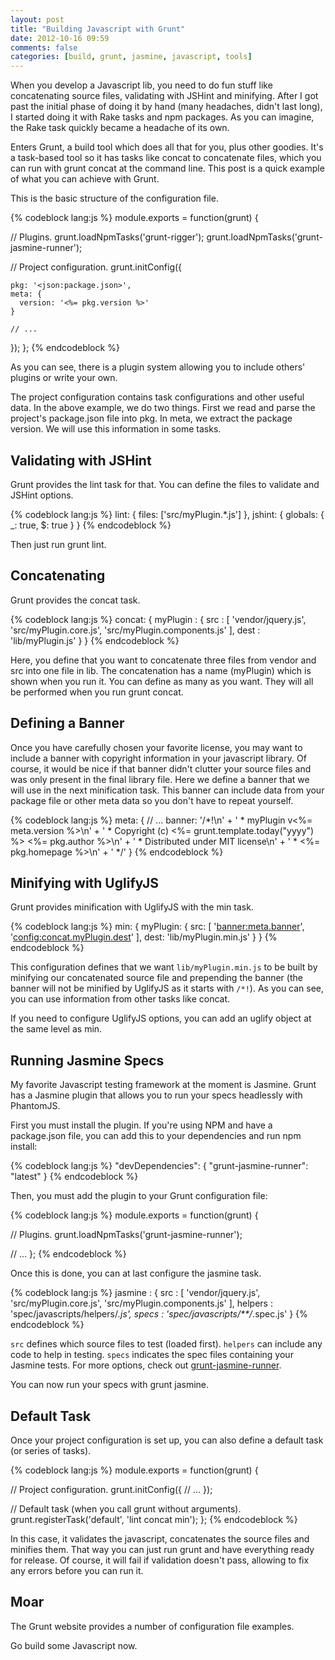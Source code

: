 ```yaml
---
layout: post
title: "Building Javascript with Grunt"
date: 2012-10-16 09:59
comments: false
categories: [build, grunt, jasmine, javascript, tools]
---
```


When you develop a Javascript lib, you need to do fun stuff like concatenating source files, validating with JSHint and minifying. After I got past the initial phase of doing it by hand (many headaches, didn't last long), I started doing it with Rake tasks and npm packages. As you can imagine, the Rake task quickly became a headache of its own.

Enters Grunt, a build tool which does all that for you, plus other goodies. It's a task-based tool so it has tasks like concat to concatenate files, which you can run with grunt concat at the command line. This post is a quick example of what you can achieve with Grunt.

<!--more-->

This is the basic structure of the configuration file.

{% codeblock lang:js %}
module.exports = function(grunt) {
 
  // Plugins.
  grunt.loadNpmTasks('grunt-rigger');
  grunt.loadNpmTasks('grunt-jasmine-runner');
 
  // Project configuration.
  grunt.initConfig({
 
    pkg: '<json:package.json>',
    meta: {
      version: '<%= pkg.version %>'
    }
 
    // ...
  });
};
{% endcodeblock %}

As you can see, there is a plugin system allowing you to include others' plugins or write your own.

The project configuration contains task configurations and other useful data. In the above example, we do two things. First we read and parse the project's package.json file into pkg. In meta, we extract the package version. We will use this information in some tasks.

## Validating with JSHint

Grunt provides the lint task for that. You can define the files to validate and JSHint options.

{% codeblock lang:js %}
lint: {
  files: ['src/myPlugin.*.js']
},
jshint: {
  globals: {
    _: true,
    $: true
  }
}
{% endcodeblock %}

Then just run grunt lint.

## Concatenating

Grunt provides the concat task.

{% codeblock lang:js %}
concat: {
  myPlugin : {
    src : [
      'vendor/jquery.js',
      'src/myPlugin.core.js',
      'src/myPlugin.components.js'
    ],
    dest : 'lib/myPlugin.js'
  }
}
{% endcodeblock %}

Here, you define that you want to concatenate three files from vendor and src into one file in lib. The concatenation has a name (myPlugin) which is shown when you run it. You can define as many as you want. They will all be performed when you run grunt concat.

## Defining a Banner

Once you have carefully chosen your favorite license, you may want to include a banner with copyright information in your javascript library. Of course, it would be nice if that banner didn't clutter your source files and was only present in the final library file. Here we define a banner that we will use in the next minification task. This banner can include data from your package file or other meta data so you don't have to repeat yourself.

{% codeblock lang:js %}
meta: {
  // ...
  banner:
    '/*!\n' +
    ' * myPlugin v<%= meta.version %>\n' +
    ' * Copyright (c) <%= grunt.template.today("yyyy") %> <%= pkg.author %>\n' +
    ' * Distributed under MIT license\n' +
    ' * <%= pkg.homepage %>\n' +
    ' */'
}
{% endcodeblock %}

## Minifying with UglifyJS

Grunt provides minification with UglifyJS with the min task.

{% codeblock lang:js %}
min: {
  myPlugin: {
    src: [
      '<banner:meta.banner>',
      '<config:concat.myPlugin.dest>'
    ],
    dest: 'lib/myPlugin.min.js'
  }
}
{% endcodeblock %}

This configuration defines that we want `lib/myPlugin.min.js` to be built by minifying our concatenated source file and prepending the banner (the banner will not be minified by UglifyJS as it starts with `/*!`). As you can see, you can use information from other tasks like concat.

If you need to configure UglifyJS options, you can add an uglify object at the same level as min.

## Running Jasmine Specs

My favorite Javascript testing framework at the moment is Jasmine. Grunt has a Jasmine plugin that allows you to run your specs headlessly with PhantomJS.

First you must install the plugin. If you're using NPM and have a package.json file, you can add this to your dependencies and run npm install:

{% codeblock lang:js %}
"devDependencies": {
  "grunt-jasmine-runner": "latest"
}
{% endcodeblock %}

Then, you must add the plugin to your Grunt configuration file:

{% codeblock lang:js %}
module.exports = function(grunt) {
 
  // Plugins.
  grunt.loadNpmTasks('grunt-jasmine-runner');
 
  // ...
};
{% endcodeblock %}

Once this is done, you can at last configure the jasmine task.

{% codeblock lang:js %}
jasmine : {
  src : [
    'vendor/jquery.js',
    'src/myPlugin.core.js',
    'src/myPlugin.components.js'
  ],
  helpers : 'spec/javascripts/helpers/*.js',
  specs : 'spec/javascripts/**/*.spec.js'
}
{% endcodeblock %}

`src` defines which source files to test (loaded first). `helpers` can include any code to help in testing. `specs` indicates the spec files containing your Jasmine tests. For more options, check out [grunt-jasmine-runner](https://github.com/jasmine-contrib/grunt-jasmine-runner).

You can now run your specs with grunt jasmine.

## Default Task

Once your project configuration is set up, you can also define a default task (or series of tasks).

{% codeblock lang:js %}
module.exports = function(grunt) {
 
  // Project configuration.
  grunt.initConfig({
    // ...
  });
 
  // Default task (when you call grunt without arguments).
  grunt.registerTask('default', 'lint concat min');
};
{% endcodeblock %}

In this case, it validates the javascript, concatenates the source files and minifies them. That way you can just run grunt and have everything ready for release. Of course, it will fail if validation doesn't pass, allowing to fix any errors before you can run it.

## Moar

The Grunt website provides a number of configuration file examples.

Go build some Javascript now.
